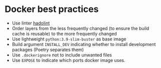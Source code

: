 # Docker best practices

- Use linter [hadolint](https://hadolint.github.io/hadolint/)
- Order layers from the less frequently changed (to ensure the build cache is reusable) to the more frequently changed
- Use lightweight `python:3.9-slim-buster` as base image
- Build argument `INSTALL_DEV` indicating whether to install development packages (Poetry separates them)
- Use `.dockerignore` not to include unwanted files
- Use `EXPOSE` to indicate which ports docker image uses.
